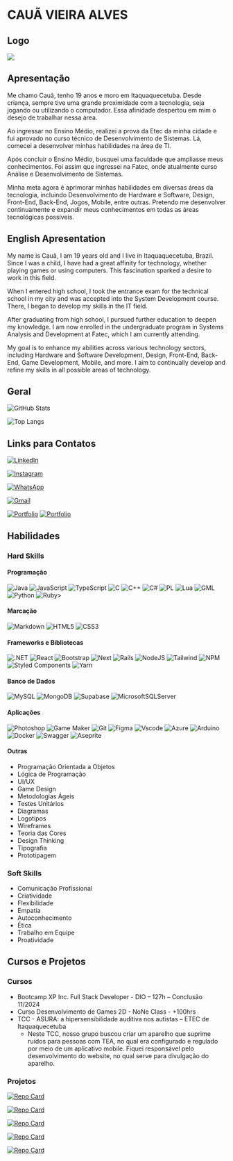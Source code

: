 # **CAUÃ VIEIRA ALVES**
## Logo
<img src="https://avatars.githubusercontent.com/u/178964215?v=4" />

## Apresentação
Me chamo Cauã, tenho 19 anos e moro em Itaquaquecetuba. Desde criança, sempre tive uma grande proximidade com a tecnologia, seja jogando ou utilizando o computador. Essa afinidade despertou em mim o desejo de trabalhar nessa área.

Ao ingressar no Ensino Médio, realizei a prova da Etec da minha cidade e fui aprovado no curso técnico de Desenvolvimento de Sistemas. Lá, comecei a desenvolver minhas habilidades na área de TI.

Após concluir o Ensino Médio, busquei uma faculdade que ampliasse meus conhecimentos. Foi assim que ingressei na Fatec, onde atualmente curso Análise e Desenvolvimento de Sistemas.

Minha meta agora é aprimorar minhas habilidades em diversas áreas da tecnologia, incluindo Desenvolvimento de Hardware e Software, Design, Front-End, Back-End, Jogos, Mobile, entre outras. Pretendo me desenvolver continuamente e expandir meus conhecimentos em todas as áreas tecnológicas possíveis.

## English Apresentation
My name is Cauã, I am 19 years old and I live in Itaquaquecetuba, Brazil. Since I was a child, I have had a great affinity for technology, whether playing games or using computers. This fascination sparked a desire to work in this field.

When I entered high school, I took the entrance exam for the technical school in my city and was accepted into the System Development course. There, I began to develop my skills in the IT field.

After graduating from high school, I pursued further education to deepen my knowledge. I am now enrolled in the undergraduate program in Systems Analysis and Development at Fatec, which I am currently attending.

My goal is to enhance my abilities across various technology sectors, including Hardware and Software Development, Design, Front-End, Back-End, Game Development, Mobile, and more. I aim to continually develop and refine my skills in all possible areas of technology.

## Geral
![GitHub Stats](https://github-readme-stats.vercel.app/api?username=Coruja-me&theme=transparent&bg_color=000&border_color=30A3DC&show_icons=true&icon_color=30A3DC&title_color=E94D5F&text_color=FFF)

![Top Langs](https://github-readme-stats-git-masterrstaa-rickstaa.vercel.app/api/top-langs/?username=Coruja-me&layout=compact&bg_color=000&border_color=30A3DC&title_color=E94D5F&text_color=FFF)

## Links para Contatos
[![LinkedIn](https://img.shields.io/badge/LinkedIn-0077B5?style=for-the-badge&logo=linkedin&logoColor=white)](https://www.linkedin.com/in/caua-vieira-alves/)

[![Instagram](https://img.shields.io/badge/-Instagram-%23E4405F?style=for-the-badge&logo=instagram&logoColor=white)](https://www.instagram.com/coruja.dev/)

[![WhatsApp](https://img.shields.io/badge/WhatsApp-25D366?style=for-the-badge&logo=whatsapp&logoColor=white)](https://wa.me/+5511972502558)

[![Gmail](https://img.shields.io/badge/Gmail-333333?style=for-the-badge&logo=gmail&logoColor=red)](mailto:coruja.me@gmail.com)

[![Portfolio](https://img.shields.io/badge/Portfolio_de_Artes-250505?style=for-the-badge&logo=todoist&logoColor=white)](https://encurtador.com.br/QigOv)
[![Portfolio](https://img.shields.io/badge/Portfolio_de_Desenvolvimento-250505?style=for-the-badge&logo=todoist&logoColor=white)](https://github.com/Coruja-me?tab=repositories)

## Habilidades
### Hard Skills
#### Programação
![Java](https://img.shields.io/badge/java-%23ED8B00.svg?style=for-the-badge&logo=openjdk&logoColor=white)
![JavaScript](https://img.shields.io/badge/JavaScript-F7DF1E?style=for-the-badge&logo=javascript&logoColor=black)
![TypeScript](https://img.shields.io/badge/TypeScript-007ACC?style=for-the-badge&logo=typescript&logoColor=white)
![C](https://img.shields.io/badge/C-00599C?style=for-the-badge&logo=c&logoColor=white)
![C++](https://img.shields.io/badge/C%2B%2B-00599C?style=for-the-badge&logo=c%2B%2B&logoColor=white)
![C#](https://img.shields.io/badge/C%23-239120?style=for-the-badge&logo=c-sharp&logoColor=white)
![PL](https://img.shields.io/badge/PL%2FSQL-FFFFFF?style=for-the-badge&logo=oracle&logoColor=FF0000&labelColor=FFFFFF&color=FF0000)
![Lua](https://img.shields.io/badge/Lua-2C2D72?style=for-the-badge&logo=lua&logoColor=white)
![GML](https://img.shields.io/badge/GML-black?style=for-the-badge&logo=Gamemaker&logoSize=auto)
![Python](https://img.shields.io/badge/python-3670A0?style=for-the-badge&logo=python&logoColor=ffdd54)
![Ruby](https://img.shields.io/badge/Ruby-CC342D?style=for-the-badge&logo=ruby&logoColor=white)>

#### Marcação
![Markdown](https://img.shields.io/badge/Markdown-000?style=for-the-badge&logo=markdown)
![HTML5](https://img.shields.io/badge/HTML5-E34F26?style=for-the-badge&logo=html5&logoColor=white)
![CSS3](https://img.shields.io/badge/CSS3-1572B6?style=for-the-badge&logo=css3&logoColor=white)

#### Frameworks e Bibliotecas
![.NET](https://img.shields.io/badge/.NET-5C2D91?style=for-the-badge&logo=.net&logoColor=white)
![React](https://img.shields.io/badge/React-20232A?style=for-the-badge&logo=react&logoColor=61DAFB)
![Bootstrap](https://img.shields.io/badge/-boostrap-0D1117?style=for-the-badge&logo=bootstrap&labelColor=0D1117)
![Next](https://img.shields.io/badge/Next-black?style=for-the-badge&logo=next.js&logoColor=white)
![Rails](https://img.shields.io/badge/rails-%23CC0000.svg?style=for-the-badge&logo=ruby-on-rails&logoColor=white)
![NodeJS](https://img.shields.io/badge/node.js-6DA55F?style=for-the-badge&logo=node.js&logoColor=white)
![Tailwind](https://img.shields.io/badge/tailwindcss-%2338B2AC.svg?style=for-the-badge&logo=tailwind-css&logoColor=white)
![NPM](https://img.shields.io/badge/NPM-%23CB3837.svg?style=for-the-badge&logo=npm&logoColor=white)
![Styled Components](https://img.shields.io/badge/styled--components-DB7093?style=for-the-badge&logo=styled-components&logoColor=white)
![Yarn](https://img.shields.io/badge/yarn-%232C8EBB.svg?style=for-the-badge&logo=yarn&logoColor=white)

#### Banco de Dados
![MySQL](https://img.shields.io/badge/MySQL-00000F?style=for-the-badge&logo=mysql&logoColor=white)
![MongoDB](https://img.shields.io/badge/MongoDB-%234ea94b.svg?style=for-the-badge&logo=mongodb&logoColor=white)
![Supabase](https://img.shields.io/badge/Supabase-3ECF8E?style=for-the-badge&logo=supabase&logoColor=white)
![MicrosoftSQLServer](https://img.shields.io/badge/Microsoft%20SQL%20Server-CC2927?style=for-the-badge&logo=microsoft%20sql%20server&logoColor=white)

#### Aplicações
![Photoshop](https://img.shields.io/badge/Photoshop-blue?style=for-the-badge&logo=Adobe%20Photoshop&logoColor=black&logoSize=auto)
![Game Maker](https://img.shields.io/badge/Game_Maker-black?style=for-the-badge&logo=Gamemaker&logoSize=auto)
![Git](https://img.shields.io/badge/GIT-E44C30?style=for-the-badge&logo=git&logoColor=white)
![Figma](https://img.shields.io/badge/Figma-696969?style=for-the-badge&logo=figma&logoColor=figma)
![Vscode](https://img.shields.io/badge/Vscode-007ACC?style=for-the-badge&logo=visual-studio-code&logoColor=white)
![Azure](https://img.shields.io/badge/Azure-blue?style=for-the-badge&logo=microsoft%20azure&logoColor=blue&labelColor=FFFFFF&link=https%3A%2F%2Fimages.app.goo.gl%2FK7PN1jYJd57x4q7A8)
![Arduino](https://img.shields.io/badge/-Arduino-00979D?style=for-the-badge&logo=Arduino&logoColor=white)
![Docker](https://img.shields.io/badge/docker-%230db7ed.svg?style=for-the-badge&logo=docker&logoColor=white)
![Swagger](https://img.shields.io/badge/-Swagger-%23Clojure?style=for-the-badge&logo=swagger&logoColor=white)
![Aseprite](https://img.shields.io/badge/Aseprite-FFFFFF?style=for-the-badge&logo=Aseprite&logoColor=#7D929E)

#### Outras
- Programação Orientada a Objetos
- Lógica de Programação
- UI/UX
- Game Design
- Metodologias Ágeis
- Testes Unitários
- Diagramas
- Logotipos
- Wireframes
- Teoria das Cores
- Design Thinking
- Tipografia
- Prototipagem

### Soft Skills
- Comunicação Profissional
- Criatividade
- Flexibilidade
- Empatia
- Autoconhecimento
- Ética
- Trabalho em Equipe
- Proatividade

## Cursos e Projetos
### Cursos
- Bootcamp XP Inc. Full Stack Developer - DIO – 127h – Conclusão 11/2024
- Curso Desenvolvimento de Games 2D - NoNe Class - +100hrs
- TCC - ASURA: a hipersensibilidade auditiva nos autistas – ETEC de Itaquaquecetuba
  - Neste TCC, nosso grupo buscou criar um aparelho que suprime ruídos para pessoas com TEA, 
no qual era configurado e regulado por meio de um aplicativo mobile. Fiquei responsável pelo 
desenvolvimento do website, no qual serve para divulgação do aparelho.

### Projetos
[![Repo Card](https://github-readme-stats.vercel.app/api/pin/?username=Coruja-me&repo=DIO-Clone&bg_color=000&border_color=30A3DC&show_icons=true&icon_color=30A3DC&title_color=E94D5F&text_color=FFF)](https://github.com/Coruja-me/DIO-Clone)

[![Repo Card](https://github-readme-stats.vercel.app/api/pin/?username=Coruja-me&repo=Desafio-Marlin&bg_color=000&border_color=30A3DC&show_icons=true&icon_color=30A3DC&title_color=E94D5F&text_color=FFF)](https://github.com/Coruja-me/Desafio-Marlin)

[![Repo Card](https://github-readme-stats.vercel.app/api/pin/?username=Coruja-me&repo=minimal-api&bg_color=000&border_color=30A3DC&show_icons=true&icon_color=30A3DC&title_color=E94D5F&text_color=FFF)](https://github.com/Coruja-me/minimal-api)

[![Repo Card](https://github-readme-stats.vercel.app/api/pin/?username=Coruja-me&repo=Hospedagem-C-Sharp&bg_color=000&border_color=30A3DC&show_icons=true&icon_color=30A3DC&title_color=E94D5F&text_color=FFF)](https://github.com/Coruja-me/Hospedagem-C-Sharp)

[![Repo Card](https://github-readme-stats.vercel.app/api/pin/?username=Coruja-me&repo=blog-next.js&bg_color=000&border_color=30A3DC&show_icons=true&icon_color=30A3DC&title_color=E94D5F&text_color=FFF)](https://github.com/Coruja-me/blog-next.js)
